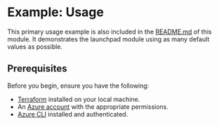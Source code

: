 # Example: Usage

This primary usage example is also included in the [README.md](../../README.md) of this module. It demonstrates the launchpad module using as many default values as possible.

## Prerequisites

Before you begin, ensure you have the following:

- [Terraform](https://www.terraform.io/downloads.html) installed on your local machine.
- An [Azure account](https://azure.microsoft.com/en-us/free/) with the appropriate permissions.
- [Azure CLI](https://docs.microsoft.com/en-us/cli/azure/install-azure-cli) installed and authenticated.
